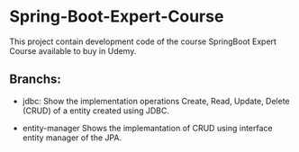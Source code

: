# Spring-Boot-Expert-Course
This project contain development code of the course SpringBoot Expert Course available to buy in Udemy.

## Branchs:

* jdbc:
Show the implementation operations Create, Read, Update, Delete (CRUD) of a entity created using JDBC.

* entity-manager
Shows the  implemantation of CRUD using interface entity manager of the JPA.
